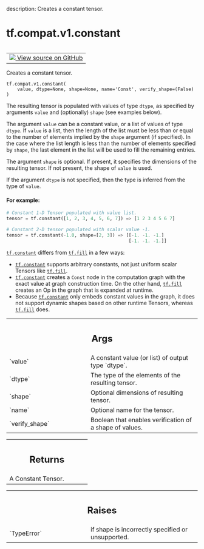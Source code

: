 description: Creates a constant tensor.

<div itemscope itemtype="http://developers.google.com/ReferenceObject">
<meta itemprop="name" content="tf.compat.v1.constant" />
<meta itemprop="path" content="Stable" />
</div>

# tf.compat.v1.constant

<!-- Insert buttons and diff -->

<table class="tfo-notebook-buttons tfo-api nocontent" align="left">
<td>
  <a target="_blank" href="https://github.com/tensorflow/tensorflow/blob/r2.3/tensorflow/python/framework/constant_op.py#L101-L163">
    <img src="https://www.tensorflow.org/images/GitHub-Mark-32px.png" />
    View source on GitHub
  </a>
</td>
</table>



Creates a constant tensor.

<pre class="devsite-click-to-copy prettyprint lang-py tfo-signature-link">
<code>tf.compat.v1.constant(
    value, dtype=None, shape=None, name='Const', verify_shape=(False)
)
</code></pre>



<!-- Placeholder for "Used in" -->

The resulting tensor is populated with values of type `dtype`, as
specified by arguments `value` and (optionally) `shape` (see examples
below).

The argument `value` can be a constant value, or a list of values of type
`dtype`. If `value` is a list, then the length of the list must be less
than or equal to the number of elements implied by the `shape` argument (if
specified). In the case where the list length is less than the number of
elements specified by `shape`, the last element in the list will be used
to fill the remaining entries.

The argument `shape` is optional. If present, it specifies the dimensions of
the resulting tensor. If not present, the shape of `value` is used.

If the argument `dtype` is not specified, then the type is inferred from
the type of `value`.

#### For example:



```python
# Constant 1-D Tensor populated with value list.
tensor = tf.constant([1, 2, 3, 4, 5, 6, 7]) => [1 2 3 4 5 6 7]

# Constant 2-D tensor populated with scalar value -1.
tensor = tf.constant(-1.0, shape=[2, 3]) => [[-1. -1. -1.]
                                             [-1. -1. -1.]]
```

<a href="../../../tf/constant.md"><code>tf.constant</code></a> differs from <a href="../../../tf/fill.md"><code>tf.fill</code></a> in a few ways:

*   <a href="../../../tf/constant.md"><code>tf.constant</code></a> supports arbitrary constants, not just uniform scalar
    Tensors like <a href="../../../tf/fill.md"><code>tf.fill</code></a>.
*   <a href="../../../tf/constant.md"><code>tf.constant</code></a> creates a `Const` node in the computation graph with the
    exact value at graph construction time. On the other hand, <a href="../../../tf/fill.md"><code>tf.fill</code></a>
    creates an Op in the graph that is expanded at runtime.
*   Because <a href="../../../tf/constant.md"><code>tf.constant</code></a> only embeds constant values in the graph, it does
    not support dynamic shapes based on other runtime Tensors, whereas
    <a href="../../../tf/fill.md"><code>tf.fill</code></a> does.

<!-- Tabular view -->
 <table class="responsive fixed orange">
<colgroup><col width="214px"><col></colgroup>
<tr><th colspan="2"><h2 class="add-link">Args</h2></th></tr>

<tr>
<td>
`value`
</td>
<td>
A constant value (or list) of output type `dtype`.
</td>
</tr><tr>
<td>
`dtype`
</td>
<td>
The type of the elements of the resulting tensor.
</td>
</tr><tr>
<td>
`shape`
</td>
<td>
Optional dimensions of resulting tensor.
</td>
</tr><tr>
<td>
`name`
</td>
<td>
Optional name for the tensor.
</td>
</tr><tr>
<td>
`verify_shape`
</td>
<td>
Boolean that enables verification of a shape of values.
</td>
</tr>
</table>



<!-- Tabular view -->
 <table class="responsive fixed orange">
<colgroup><col width="214px"><col></colgroup>
<tr><th colspan="2"><h2 class="add-link">Returns</h2></th></tr>
<tr class="alt">
<td colspan="2">
A Constant Tensor.
</td>
</tr>

</table>



<!-- Tabular view -->
 <table class="responsive fixed orange">
<colgroup><col width="214px"><col></colgroup>
<tr><th colspan="2"><h2 class="add-link">Raises</h2></th></tr>

<tr>
<td>
`TypeError`
</td>
<td>
if shape is incorrectly specified or unsupported.
</td>
</tr>
</table>

